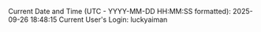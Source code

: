Current Date and Time (UTC - YYYY-MM-DD HH:MM:SS formatted): 2025-09-26 18:48:15
Current User's Login: luckyaiman
